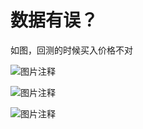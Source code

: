 # 数据有误？

如图，回测的时候买入价格不对

![图片注释](http://storage-uqer.datayes.com/589ffccfc1e3cc00557fda98/c86368a6-f9d3-11e6-aea4-0242ac140003)

![图片注释](http://storage-uqer.datayes.com/589ffccfc1e3cc00557fda98/d43764f2-f9d3-11e6-8f2c-0242ac140004)

![图片注释](http://storage-uqer.datayes.com/589ffccfc1e3cc00557fda98/54dba294-f9d4-11e6-8f2c-0242ac140004)